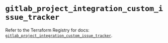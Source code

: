 # `gitlab_project_integration_custom_issue_tracker`

Refer to the Terraform Registry for docs: [`gitlab_project_integration_custom_issue_tracker`](https://registry.terraform.io/providers/gitlabhq/gitlab/18.3.0/docs/resources/project_integration_custom_issue_tracker).
